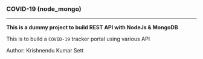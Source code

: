 ### COVID-19 (node_mongo)
____
**This is a dummy project to build REST API with NodeJs & MongoDB**

This is to build a `COVID-19` tracker portal using various API

Author: Krishnendu Kumar Sett